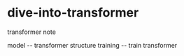 # dive-into-transformer
transformer note

model -- transformer structure
training -- train transformer


